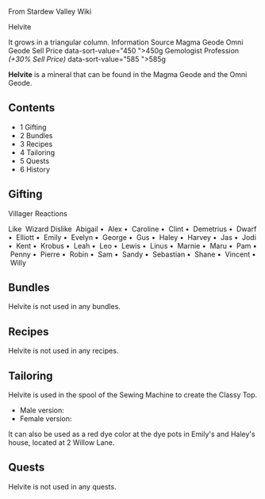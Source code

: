 From Stardew Valley Wiki

Helvite

It grows in a triangular column. Information Source Magma Geode Omni Geode Sell Price data-sort-value="450 "&gt;450g Gemologist Profession *(+30% Sell Price)* data-sort-value="585 "&gt;585g

**Helvite** is a mineral that can be found in the Magma Geode and the Omni Geode.

## Contents

- 1 Gifting
- 2 Bundles
- 3 Recipes
- 4 Tailoring
- 5 Quests
- 6 History

## Gifting

Villager Reactions

Like  Wizard Dislike  Abigail •  Alex •  Caroline •  Clint •  Demetrius •  Dwarf •  Elliott •  Emily •  Evelyn •  George •  Gus •  Haley •  Harvey •  Jas •  Jodi •  Kent •  Krobus •  Leah •  Leo •  Lewis •  Linus •  Marnie •  Maru •  Pam •  Penny •  Pierre •  Robin •  Sam •  Sandy •  Sebastian •  Shane •  Vincent •  Willy

## Bundles

Helvite is not used in any bundles.

## Recipes

Helvite is not used in any recipes.

## Tailoring

Helvite is used in the spool of the Sewing Machine to create the Classy Top.

- Male version:
- Female version:

It can also be used as a red dye color at the dye pots in Emily's and Haley's house, located at 2 Willow Lane.

## Quests

Helvite is not used in any quests.